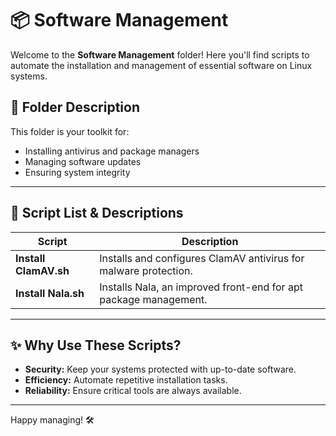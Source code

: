 
# 📦 Software Management

Welcome to the **Software Management** folder! Here you'll find scripts to automate the installation and management of essential software on Linux systems.

## 📂 Folder Description
This folder is your toolkit for:
- Installing antivirus and package managers
- Managing software updates
- Ensuring system integrity

---

## 📜 Script List & Descriptions
| Script | Description |
|--------|-------------|
| **Install ClamAV.sh** | Installs and configures ClamAV antivirus for malware protection. |
| **Install Nala.sh** | Installs Nala, an improved front-end for apt package management. |

---

## ✨ Why Use These Scripts?
- **Security:** Keep your systems protected with up-to-date software.
- **Efficiency:** Automate repetitive installation tasks.
- **Reliability:** Ensure critical tools are always available.

---

Happy managing! 🛠️
